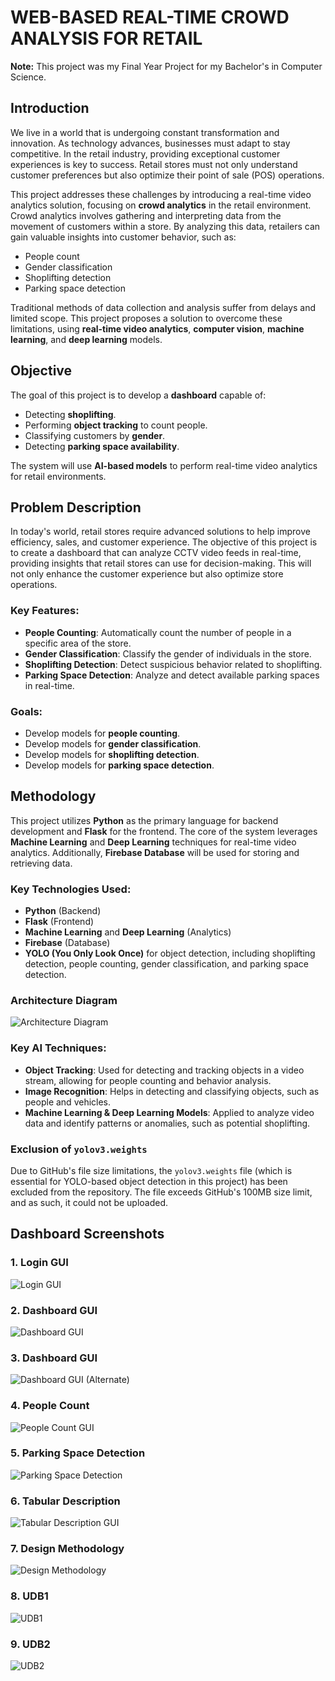 # WEB-BASED REAL-TIME CROWD ANALYSIS FOR RETAIL

**Note:** This project was my Final Year Project for my Bachelor's in Computer Science.

## Introduction

We live in a world that is undergoing constant transformation and innovation. As technology advances, businesses must adapt to stay competitive. In the retail industry, providing exceptional customer experiences is key to success. Retail stores must not only understand customer preferences but also optimize their point of sale (POS) operations. 

This project addresses these challenges by introducing a real-time video analytics solution, focusing on **crowd analytics** in the retail environment. Crowd analytics involves gathering and interpreting data from the movement of customers within a store. By analyzing this data, retailers can gain valuable insights into customer behavior, such as:

- People count
- Gender classification
- Shoplifting detection
- Parking space detection

Traditional methods of data collection and analysis suffer from delays and limited scope. This project proposes a solution to overcome these limitations, using **real-time video analytics**, **computer vision**, **machine learning**, and **deep learning** models.

## Objective

The goal of this project is to develop a **dashboard** capable of:

- Detecting **shoplifting**.
- Performing **object tracking** to count people.
- Classifying customers by **gender**.
- Detecting **parking space availability**.

The system will use **AI-based models** to perform real-time video analytics for retail environments.

## Problem Description

In today's world, retail stores require advanced solutions to help improve efficiency, sales, and customer experience. The objective of this project is to create a dashboard that can analyze CCTV video feeds in real-time, providing insights that retail stores can use for decision-making. This will not only enhance the customer experience but also optimize store operations.

### Key Features:

- **People Counting**: Automatically count the number of people in a specific area of the store.
- **Gender Classification**: Classify the gender of individuals in the store.
- **Shoplifting Detection**: Detect suspicious behavior related to shoplifting.
- **Parking Space Detection**: Analyze and detect available parking spaces in real-time.

### Goals:

- Develop models for **people counting**.
- Develop models for **gender classification**.
- Develop models for **shoplifting detection**.
- Develop models for **parking space detection**.

## Methodology

This project utilizes **Python** as the primary language for backend development and **Flask** for the frontend. The core of the system leverages **Machine Learning** and **Deep Learning** techniques for real-time video analytics. Additionally, **Firebase Database** will be used for storing and retrieving data.

### Key Technologies Used:

- **Python** (Backend)
- **Flask** (Frontend)
- **Machine Learning** and **Deep Learning** (Analytics)
- **Firebase** (Database)
- **YOLO (You Only Look Once)** for object detection, including shoplifting detection, people counting, gender classification, and parking space detection.

### Architecture Diagram
![Architecture Diagram](images/architecture.png)

### Key AI Techniques:

- **Object Tracking**: Used for detecting and tracking objects in a video stream, allowing for people counting and behavior analysis.
- **Image Recognition**: Helps in detecting and classifying objects, such as people and vehicles.
- **Machine Learning & Deep Learning Models**: Applied to analyze video data and identify patterns or anomalies, such as potential shoplifting.

### Exclusion of `yolov3.weights`

Due to GitHub's file size limitations, the `yolov3.weights` file (which is essential for YOLO-based object detection in this project) has been excluded from the repository. The file exceeds GitHub's 100MB size limit, and as such, it could not be uploaded.

## Dashboard Screenshots

### 1. Login GUI
![Login GUI](images/loginGUI.png)


### 2. Dashboard GUI
![Dashboard GUI](images/dashboardGUInew.png)

### 3. Dashboard GUI 
![Dashboard GUI (Alternate)](images/dashboardGUInew2.png)

### 4. People Count
![People Count GUI](images/peopleCountGUI.png)

### 5. Parking Space Detection
![Parking Space Detection](images/parkingSpaceDetectionGUI.png)

### 6. Tabular Description
![Tabular Description GUI](images/TabularDescriptionGUI.png)

### 7. Design Methodology
![Design Methodology](images/designMethadology.png)

### 8. UDB1
![UDB1](images/UDB1.png)

### 9. UDB2
![UDB2](images/UDB2.png)














